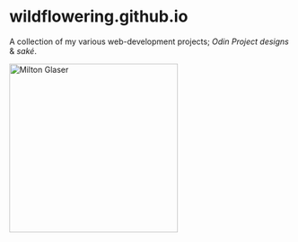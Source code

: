 # wildflowering.github.io

A collection of my various web-development projects; <i>Odin Project designs</i> & <i>saké</i>.

<img src="https://media.newyorker.com/photos/64136b5a511ff2609a229950/master/pass/230327_r42061.jpg" alt="Milton Glaser" height="300">
